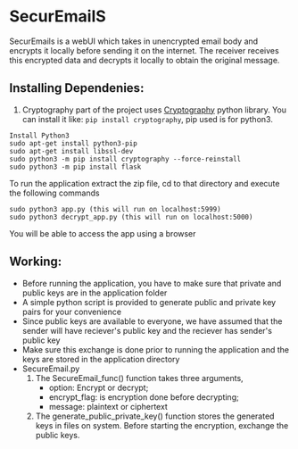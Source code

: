 # SecurEmailS
SecurEmails is a webUI which takes in unencrypted email body and encrypts it locally before sending it on the internet. The receiver receives this encrypted data and decrypts it locally to obtain the original message.

## Installing Dependenies:
1. Cryptography part of the project uses [Cryptography](https://cryptography.io/en/latest/) python library. You can install it like:
`pip install cryptography`, pip used is for python3.

```
Install Python3
sudo apt-get install python3-pip
sudo apt-get install libssl-dev
sudo python3 -m pip install cryptography --force-reinstall
sudo python3 -m pip install flask
```
To run the application extract the zip file, cd to that directory and execute the following commands
```
sudo python3 app.py (this will run on localhost:5999)
sudo python3 decrypt_app.py (this will run on localhost:5000)
```
You will be able to access the app using a browser

## Working:
- Before running the application, you have to make sure that private and public keys are in the application folder
- A simple python script is provided to generate public and private key pairs for your convenience
- Since public keys are available to everyone, we have assumed that the sender will have reciever's public key and the reciever has sender's public key
- Make sure this exchange is done prior to running the application and the keys are stored in the application directory
- SecureEmail.py 
  1. The SecureEmail_func() function takes three arguments, 
     - option: Encrypt or decrypt;  
     - encrypt_flag: is encryption done before decrypting;    
     - message: plaintext or ciphertext
  2. The generate_public_private_key() function stores the generated keys in files on system. Before starting the encryption, exchange the public keys.
